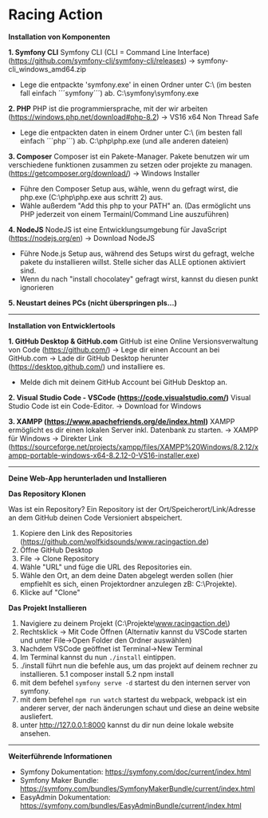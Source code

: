 # Racing Action

**Installation von Komponenten**

**1. Symfony CLI**
Symfony CLI (CLI = Command Line Interface) (https://github.com/symfony-cli/symfony-cli/releases)
-> symfony-cli_windows_amd64.zip

- Lege die entpackte 'symfony.exe' in einen Ordner unter C:\ (im besten fall einfach ´´´symfony´´´) ab.
C:\symfony\symfony.exe

**2. PHP**
PHP ist die programmiersprache, mit der wir arbeiten (https://windows.php.net/download#php-8.2)
-> VS16 x64 Non Thread Safe

- Lege die entpackten daten in einem Ordner unter C:\ (im besten fall einfach ´´´php´´´) ab.
C:\php\php.exe (und alle anderen dateien)

**3. Composer**
Composer ist ein Pakete-Manager. Pakete benutzen wir um verschiedene funktionen zusammen zu setzen oder projekte zu managen. (https://getcomposer.org/download/)
-> Windows Installer

- Führe den Composer Setup aus, wähle, wenn du gefragt wirst, die php.exe (C:\php\php.exe aus schritt 2) aus.
- Wähle außerdem "Add this php to your PATH" an. (Das ermöglicht uns PHP jederzeit von einem Termainl/Command Line auszuführen)

**4. NodeJS**
NodeJS ist eine Entwicklungsumgebung für JavaScript (https://nodejs.org/en)
-> Download NodeJS

- Führe Node.js Setup aus, während des Setups wirst du gefragt, welche pakete du installieren willst. Stelle sicher das ALLE optionen aktiviert sind.
- Wenn du nach "install chocolatey" gefragt wirst, kannst du diesen punkt ignorieren

**5. Neustart deines PCs (nicht überspringen pls...)**

---

**Installation von Entwicklertools**

**1. GitHub Desktop & GitHub.com**
GitHub ist eine Online Versionsverwaltung von Code (https://github.com/)
-> Lege dir einen Account an bei GitHub.com
-> Lade dir GitHub Desktop herunter (https://desktop.github.com/) und installiere es.

- Melde dich mit deinem GitHub Account bei GitHub Desktop an.

**2. Visual Studio Code - VSCode (https://code.visualstudio.com/)**
Visual Studio Code ist ein Code-Editor.
-> Download for Windows

**3. XAMPP (https://www.apachefriends.org/de/index.html)**
XAMPP ermöglicht es dir einen lokalen Server inkl. Datenbank zu starten.
-> XAMPP für Windows
-> Direkter Link (https://sourceforge.net/projects/xampp/files/XAMPP%20Windows/8.2.12/xampp-portable-windows-x64-8.2.12-0-VS16-installer.exe)

---

**Deine Web-App herunterladen und Installieren**

**Das Repository Klonen**

Was ist ein Repository? Ein Repository ist der Ort/Speicherort/Link/Adresse an dem GitHub deinen Code Versioniert abspeichert.

1. Kopiere den Link des Repositories (https://github.com/wolfkidsounds/www.racingaction.de)
2. Öffne GitHub Desktop
3. File -> Clone Repository
4. Wähle "URL" und füge die URL des Repositories ein.
5. Wähle den Ort, an dem deine Daten abgelegt werden sollen (hier empfiehlt es sich, einen Projektordner anzulegen zB: C:\Projekte\).
6. Klicke auf "Clone"

**Das Projekt Installieren**

1. Navigiere zu deinem Projekt (C:\Projekte\www.racingaction.de\)
2. Rechtsklick -> Mit Code Öffnen (Alternativ kannst du VSCode starten und unter File->Open Folder den Ordner auswählen)
3. Nachdem VSCode geöffnet ist Terminal->New Terminal
4. Im Terminal kannst du nun ```./install``` eintippen.
5. ./install führt nun die befehle aus, um das projekt auf deinem rechner zu installieren.
5.1 composer install
5.2 npm install
6. mit dem befehel ```symfony serve -d``` startest du den internen server von symfony.
7. mit dem befehel ```npm run watch``` startest du webpack, webpack ist ein anderer server, der nach änderungen schaut und diese an deine website ausliefert.
8. unter http://127.0.0.1:8000 kannst du dir nun deine lokale website ansehen.

---

**Weiterführende Informationen**

- Symfony Dokumentation: https://symfony.com/doc/current/index.html
- Symfony Maker Bundle: https://symfony.com/bundles/SymfonyMakerBundle/current/index.html
- EasyAdmin Dokumentation: https://symfony.com/bundles/EasyAdminBundle/current/index.html
